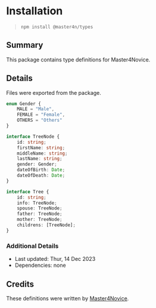 # Installation

> `npm install @master4n/types`

## Summary

This package contains type definitions for Master4Novice.

## Details

Files were exported from the package.

````ts
enum Gender {
    MALE = "Male",
    FEMALE = "Female",
    OTHERS = "Others"
}

interface TreeNode {
    id: string;
    firstName: string;
    middleName: string;
    lastName: string;
    gender: Gender;
    dateOfBirth: Date;
    dateOfDeath: Date;
}

interface Tree {
    id: string;
    info: TreeNode;
    spouse: TreeNode;
    father: TreeNode;
    mother: TreeNode;
    childrens: [TreeNode];
}
````

### Additional Details

* Last updated: Thur, 14 Dec 2023
* Dependencies: none

## Credits

These definitions were written by [Master4Novice](https://github.com/Master4Novice).
